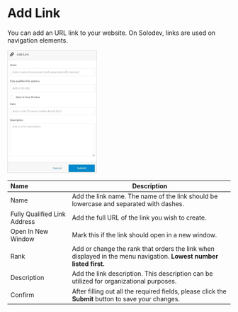 # Add Link 

You can add an URL link to your website. On Solodev, links are used on navigation elements.

<p><img src="../../../../images/folders/add-link.jpg" alt="Add Link" style="width: 40%;"></p>

**Name** | **Description**
:--- | ---
Name | Add the link name. The name of the link should be lowercase and separated with dashes.
Fully Qualified Link Address | Add the full URL of the link you wish to create.
Open In New Window | Mark this if the link should open in a new window.
Rank | Add or change the rank that orders the link when displayed in the menu navigation. **Lowest number <br>listed first.**
Description | Add the link description. This description can be utilized for organizational purposes.
Confirm | After filling out all the required fields, please click the **Submit** button to save your changes.